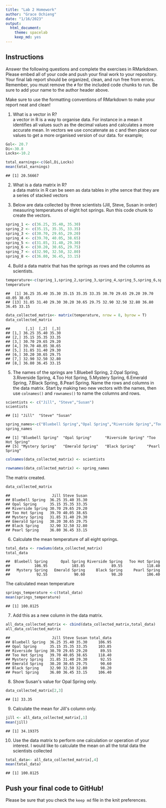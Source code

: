 ```yaml
---
title: "Lab 2 Homework"
author: "Grace Ochieng"
date: "1/16/2023"
output:
  html_document: 
    theme: spacelab
    keep_md: yes
---
```


## Instructions
Answer the following questions and complete the exercises in RMarkdown. Please embed all of your code and push your final work to your repository. Your final lab report should be organized, clean, and run free from errors. Remember, you must remove the `#` for the included code chunks to run. Be sure to add your name to the author header above.  

Make sure to use the formatting conventions of RMarkdown to make your report neat and clean!  

1. What is a vector in R?  
a vector in R is a way to organise data. For instance in a mean it identifies all values such as the decimal values and calculates a more accurate mean. In vectors we use concatenate as c and then place our values to get a more organised version of our data.
 for example;

```r
Gol<- 20.7
Di<-30.8
Locks<-10.2
```

```r
total_earnings<-c(Gol,Di,Locks)
mean(total_earnings)
```

```
## [1] 20.56667
```
 

2. What is a data matrix in R?  
a data matrix in R can be seen as data tables in ythe sence that they are a series of stacked vectors 

3. Below are data collected by three scientists (Jill, Steve, Susan in order) measuring temperatures of eight hot springs. Run this code chunk to create the vectors.  

```r
spring_1 <- c(36.25, 35.40, 35.30)
spring_2 <- c(35.15, 35.35, 33.35)
spring_3 <- c(30.70, 29.65, 29.20)
spring_4 <- c(39.70, 40.05, 38.65)
spring_5 <- c(31.85, 31.40, 29.30)
spring_6 <- c(30.20, 30.65, 29.75)
spring_7 <- c(32.90, 32.50, 32.80)
spring_8 <- c(36.80, 36.45, 33.15)
```

4. Build a data matrix that has the springs as rows and the columns as scientists.  

```r
temperature<-c(spring_1,spring_2,spring_3,spring_4,spring_5,spring_6,spring_7,spring_8)
temperature
```

```
##  [1] 36.25 35.40 35.30 35.15 35.35 33.35 30.70 29.65 29.20 39.70 40.05 38.65
## [13] 31.85 31.40 29.30 30.20 30.65 29.75 32.90 32.50 32.80 36.80 36.45 33.15
```

```r
data_collected_matrix<- matrix(temperature, nrow = 8, byrow = T)
data_collected_matrix
```

```
##       [,1]  [,2]  [,3]
## [1,] 36.25 35.40 35.30
## [2,] 35.15 35.35 33.35
## [3,] 30.70 29.65 29.20
## [4,] 39.70 40.05 38.65
## [5,] 31.85 31.40 29.30
## [6,] 30.20 30.65 29.75
## [7,] 32.90 32.50 32.80
## [8,] 36.80 36.45 33.15
```

5. The names of the springs are 1.Bluebell Spring, 2.Opal Spring, 3.Riverside Spring, 4.Too Hot Spring, 5.Mystery Spring, 6.Emerald Spring, 7.Black Spring, 8.Pearl Spring. Name the rows and columns in the data matrix. Start by making two new vectors with the names, then use `colnames()` and `rownames()` to name the columns and rows.


```r
scientists <- c("Jill", "Steve","Susan")
scientists
```

```
## [1] "Jill"  "Steve" "Susan"
```


```r
spring_names<-c("Bluebell Spring","Opal Spring","Riverside Spring","Too Hot Spring","Mystery Spring","Emerald Spring","Black Spring","Pearl Spring")
spring_names
```

```
## [1] "Bluebell Spring"  "Opal Spring"      "Riverside Spring" "Too Hot Spring"  
## [5] "Mystery Spring"   "Emerald Spring"   "Black Spring"     "Pearl Spring"
```


```r
colnames(data_collected_matrix) <- scientists
```


```r
rownames(data_collected_matrix) <- spring_names
```

The matrix created.


```r
data_collected_matrix
```

```
##                   Jill Steve Susan
## Bluebell Spring  36.25 35.40 35.30
## Opal Spring      35.15 35.35 33.35
## Riverside Spring 30.70 29.65 29.20
## Too Hot Spring   39.70 40.05 38.65
## Mystery Spring   31.85 31.40 29.30
## Emerald Spring   30.20 30.65 29.75
## Black Spring     32.90 32.50 32.80
## Pearl Spring     36.80 36.45 33.15
```

6. Calculate the mean temperature of all eight springs.

```r
total_data <- rowSums(data_collected_matrix)
total_data
```

```
##  Bluebell Spring      Opal Spring Riverside Spring   Too Hot Spring 
##           106.95           103.85            89.55           118.40 
##   Mystery Spring   Emerald Spring     Black Spring     Pearl Spring 
##            92.55            90.60            98.20           106.40
```
The calculated mean temperature

```r
springs_temperature <-c(total_data)
mean(springs_temperature)
```

```
## [1] 100.8125
```

7. Add this as a new column in the data matrix.  

```r
all_data_collected_matrix <- cbind(data_collected_matrix,total_data)
all_data_collected_matrix
```

```
##                   Jill Steve Susan total_data
## Bluebell Spring  36.25 35.40 35.30     106.95
## Opal Spring      35.15 35.35 33.35     103.85
## Riverside Spring 30.70 29.65 29.20      89.55
## Too Hot Spring   39.70 40.05 38.65     118.40
## Mystery Spring   31.85 31.40 29.30      92.55
## Emerald Spring   30.20 30.65 29.75      90.60
## Black Spring     32.90 32.50 32.80      98.20
## Pearl Spring     36.80 36.45 33.15     106.40
```

8. Show Susan's value for Opal Spring only.

```r
data_collected_matrix[2,3]
```

```
## [1] 33.35
```

9. Calculate the mean for Jill's column only.  

```r
jill <- all_data_collected_matrix[,1]
mean(jill)
```

```
## [1] 34.19375
```

10. Use the data matrix to perform one calculation or operation of your interest.
I would like to calculate the mean on all the total data the scientists collected

```r
total_data<- all_data_collected_matrix[,4]
mean(total_data)
```

```
## [1] 100.8125
```

## Push your final code to GitHub!
Please be sure that you check the `keep md` file in the knit preferences.  
